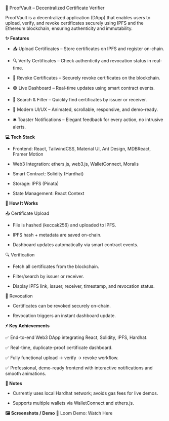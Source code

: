 🚀 ProofVault – Decentralized Certificate Verifier

ProofVault is a decentralized application (DApp) that enables users to upload, verify, and revoke certificates securely using IPFS and the Ethereum blockchain, ensuring authenticity and immutability.

**✨** **Features**

- 📤 Upload Certificates – Store certificates on IPFS and register on-chain.

- 🔍 Verify Certificates – Check authenticity and revocation status in real-time.

- 🚫 Revoke Certificates – Securely revoke certificates on the blockchain.

- 🟢 Live Dashboard – Real-time updates using smart contract events.

- 🔎 Search & Filter – Quickly find certificates by issuer or receiver.

- 🎨 Modern UI/UX – Animated, scrollable, responsive, and demo-ready.

- 🛎️ Toaster Notifications – Elegant feedback for every action, no intrusive alerts.

**💻 Tech Stack**

- Frontend: React, TailwindCSS, Material UI, Ant Design, MDBReact, Framer Motion

- Web3 Integration: ethers.js, web3.js, WalletConnect, Moralis

- Smart Contract: Solidity (Hardhat)

- Storage: IPFS (Pinata)

- State Management: React Context

**📝 How It Works**

📤 Certificate Upload

- File is hashed (keccak256) and uploaded to IPFS.

- IPFS hash + metadata are saved on-chain.

- Dashboard updates automatically via smart contract events.

🔍 Verification

- Fetch all certificates from the blockchain.

- Filter/search by issuer or receiver.

- Display IPFS link, issuer, receiver, timestamp, and revocation status.

🚫 Revocation

- Certificates can be revoked securely on-chain.

- Revocation triggers an instant dashboard update.

**⚡ Key Achievements**

✅ End-to-end Web3 DApp integrating React, Solidity, IPFS, Hardhat.

✅ Real-time, duplicate-proof certificate dashboard.

✅ Fully functional upload → verify → revoke workflow.

✅ Professional, demo-ready frontend with interactive notifications and smooth animations.

**📌 Notes**

- Currently uses local Hardhat network; avoids gas fees for live demos.

- Supports multiple wallets via WalletConnect and ethers.js.

**🖼️ Screenshots / Demo**
🎥 Loom Demo: Watch Here
